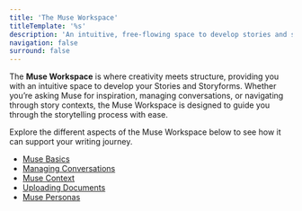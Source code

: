 ```yaml
---
title: 'The Muse Workspace'
titleTemplate: '%s'
description: 'An intuitive, free-flowing space to develop stories and storyforms'
navigation: false
surround: false
---
```


The **Muse Workspace** is where creativity meets structure, providing you with an intuitive space to develop your Stories and Storyforms. Whether you’re asking Muse for inspiration, managing conversations, or navigating through story contexts, the Muse Workspace is designed to guide you through the storytelling process with ease. 

Explore the different aspects of the Muse Workspace below to see how it can support your writing journey.

- [Muse Basics](/the-muse-workspace/muse-basics)
- [Managing Conversations](/the-muse-workspace/managing-conversations)
- [Muse Context](/the-muse-workspace/muse-context)
- [Uploading Documents](/the-muse-workspace/uploading-documents)
- [Muse Personas](#the-muse-workspace/muse-personas)